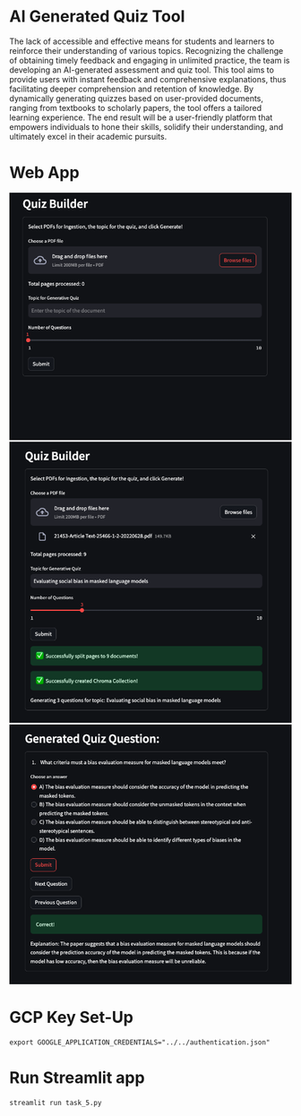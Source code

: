 # AI Generated Quiz Tool

The lack of accessible and effective means for students and learners to reinforce their understanding of various topics. Recognizing the challenge of obtaining timely feedback and engaging in unlimited practice, the team is developing an AI-generated assessment and quiz tool. This tool aims to provide users with instant feedback and comprehensive explanations, thus facilitating deeper comprehension and retention of knowledge. By dynamically generating quizzes based on user-provided documents, ranging from textbooks to scholarly papers, the tool offers a tailored learning experience. The end result will be a user-friendly platform that empowers individuals to hone their skills, solidify their understanding, and ultimately excel in their academic pursuits.

# Web App

![Alt text](images/Image1.png)
![Alt text](images/Image2.png)
![Alt text](images/Image3.png)


# GCP Key Set-Up

```
export GOOGLE_APPLICATION_CREDENTIALS="../../authentication.json"
```


# Run Streamlit app
```
streamlit run task_5.py
```
